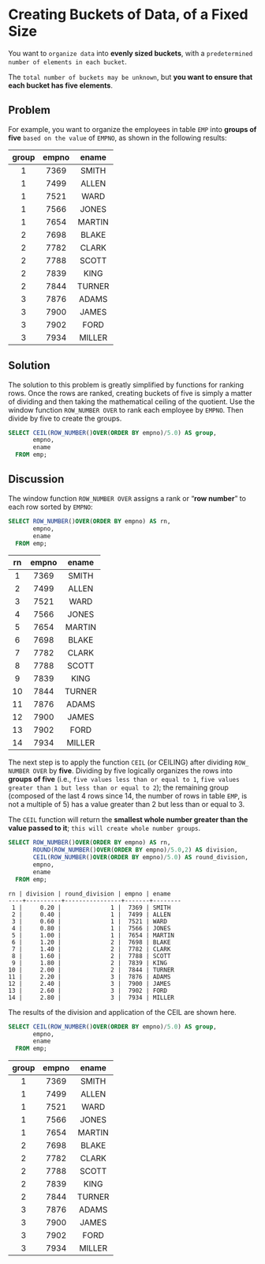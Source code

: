 # Creating Buckets of Data, of a Fixed Size

You want to `organize data` into **evenly sized buckets**, with a `predetermined number of elements in each bucket`.

The `total number of buckets may be unknown`, but **you want to ensure that each bucket has five elements**.

## Problem

For example, you want to organize the employees in table `EMP` into **groups of five** `based on the value` of `EMPNO`, as shown in the following results:

|group | empno | ename|
|:----:|:-----:|:-----:|
|    1 |  7369 | SMITH|
|    1 |  7499 | ALLEN|
|    1 |  7521 | WARD|
|    1 |  7566 | JONES|
|    1 |  7654 | MARTIN|
|    2 |  7698 | BLAKE|
|    2 |  7782 | CLARK|
|    2 |  7788 | SCOTT|
|    2 |  7839 | KING|
|    2 |  7844 | TURNER|
|    3 |  7876 | ADAMS|
|    3 |  7900 | JAMES|
|    3 |  7902 | FORD|
|    3 |  7934 | MILLER|

## Solution

The solution to this problem is greatly simplified by functions for ranking rows. Once the rows are ranked, creating buckets of five is simply a matter of dividing and then taking the mathematical ceiling of the quotient.
Use the window function `ROW_NUMBER OVER` to rank each employee by `EMPNO`. Then divide by five to create the groups.


```SQL
SELECT CEIL(ROW_NUMBER()OVER(ORDER BY empno)/5.0) AS group,
       empno,
       ename
  FROM emp;
```

## Discussion

The window function `ROW_NUMBER OVER` assigns a rank or “**row number**” to each row sorted by `EMPNO`:

```SQL
SELECT ROW_NUMBER()OVER(ORDER BY empno) AS rn,
       empno,
       ename
  FROM emp;
```

|rn | empno | ename|
|:--:|:----:|:-----:|
| 1 |  7369 | SMITH|
| 2 |  7499 | ALLEN|
| 3 |  7521 | WARD|
| 4 |  7566 | JONES|
| 5 |  7654 | MARTIN|
| 6 |  7698 | BLAKE|
| 7 |  7782 | CLARK|
| 8 |  7788 | SCOTT|
| 9 |  7839 | KING|
|10 |  7844 | TURNER|
|11 |  7876 | ADAMS|
|12 |  7900 | JAMES|
|13 |  7902 | FORD|
|14 |  7934 | MILLER|

The next step is to apply the function `CEIL` (or CEILING) after dividing `ROW_ NUMBER OVER` by **five**. Dividing by five logically organizes the rows into **groups of five** (i.e., `five values less than or equal to 1`, `five values greater than 1 but less than or equal to 2`); the remaining group (composed of the last 4 rows since 14, the number of rows in table `EMP`, is not a multiple of 5) has a value greater than 2 but less than or equal to 3.

The `CEIL` function will return the **smallest whole number greater than the value passed to it**; `this will create whole number groups`.

```SQL
SELECT ROW_NUMBER()OVER(ORDER BY empno) AS rn,
       ROUND(ROW_NUMBER()OVER(ORDER BY empno)/5.0,2) AS division,
       CEIL(ROW_NUMBER()OVER(ORDER BY empno)/5.0) AS round_division,
       empno,
       ename
  FROM emp;
```

```console
rn | division | round_division | empno | ename
----+----------+----------------+-------+--------
 1 |     0.20 |              1 |  7369 | SMITH
 2 |     0.40 |              1 |  7499 | ALLEN
 3 |     0.60 |              1 |  7521 | WARD
 4 |     0.80 |              1 |  7566 | JONES
 5 |     1.00 |              1 |  7654 | MARTIN
 6 |     1.20 |              2 |  7698 | BLAKE
 7 |     1.40 |              2 |  7782 | CLARK
 8 |     1.60 |              2 |  7788 | SCOTT
 9 |     1.80 |              2 |  7839 | KING
10 |     2.00 |              2 |  7844 | TURNER
11 |     2.20 |              3 |  7876 | ADAMS
12 |     2.40 |              3 |  7900 | JAMES
13 |     2.60 |              3 |  7902 | FORD
14 |     2.80 |              3 |  7934 | MILLER
```

The results of the division and application of the CEIL are shown here.

```SQL
SELECT CEIL(ROW_NUMBER()OVER(ORDER BY empno)/5.0) AS group,
       empno,
       ename
  FROM emp;
```

|group | empno | ename|
|:----:|:-----:|:-----:|
|    1 |  7369 | SMITH|
|    1 |  7499 | ALLEN|
|    1 |  7521 | WARD|
|    1 |  7566 | JONES|
|    1 |  7654 | MARTIN|
|    2 |  7698 | BLAKE|
|    2 |  7782 | CLARK|
|    2 |  7788 | SCOTT|
|    2 |  7839 | KING|
|    2 |  7844 | TURNER|
|    3 |  7876 | ADAMS|
|    3 |  7900 | JAMES|
|    3 |  7902 | FORD|
|    3 |  7934 | MILLER|
